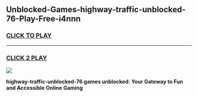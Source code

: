 
## Unblocked-Games-highway-traffic-unblocked-76-Play-Free-i4nnn
<h3>
<a href="https://premium76.site?title=highway-traffic-unblocked-76&ref=23A">CLICK TO PLAY</a></h3>
<hr>

<h3>
<a href="https://premium76.site?title=highway-traffic-unblocked-76&ref=23A">CLICK 2 PLAY</a>
  
</h3>

<a href="https://premium76.site?title=highway-traffic-unblocked-76&ref=23A"><img src="https://clearcache.store/games.png"></a>


**highway-traffic-unblocked-76 games unblocked: Your Gateway to Fun and Accessible Online Gaming**

